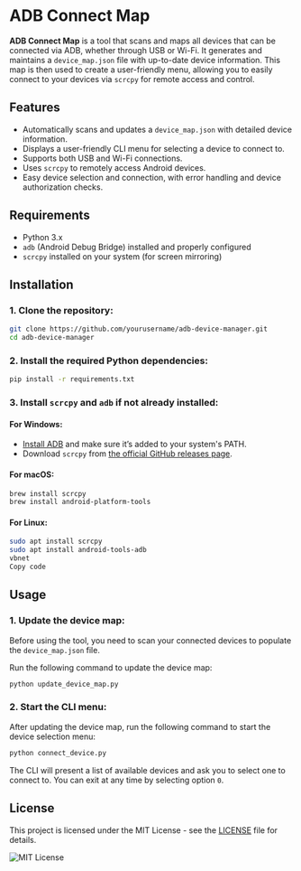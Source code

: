 # ADB Connect Map

**ADB Connect Map** is a tool that scans and maps all devices that can be connected via ADB, whether through USB or Wi-Fi. It generates and maintains a `device_map.json` file with up-to-date device information. This map is then used to create a user-friendly menu, allowing you to easily connect to your devices via `scrcpy` for remote access and control.

## Features
- Automatically scans and updates a `device_map.json` with detailed device information.
- Displays a user-friendly CLI menu for selecting a device to connect to.
- Supports both USB and Wi-Fi connections.
- Uses `scrcpy` to remotely access Android devices.
- Easy device selection and connection, with error handling and device authorization checks.

## Requirements

- Python 3.x
- `adb` (Android Debug Bridge) installed and properly configured
- `scrcpy` installed on your system (for screen mirroring)

## Installation

### 1. Clone the repository:

```bash
git clone https://github.com/yourusername/adb-device-manager.git
cd adb-device-manager
```

### 2. Install the required Python dependencies:

```bash
pip install -r requirements.txt
```

### 3. Install `scrcpy` and `adb` if not already installed:

#### For **Windows**:
- [Install ADB](https://developer.android.com/studio/command-line/adb) and make sure it’s added to your system's PATH.
- Download `scrcpy` from [the official GitHub releases page](https://github.com/Genymobile/scrcpy/releases).

#### For **macOS**:
```bash
brew install scrcpy
brew install android-platform-tools
```

#### For **Linux**:
```bash
sudo apt install scrcpy
sudo apt install android-tools-adb
vbnet
Copy code
```

## Usage

### 1. Update the device map:
Before using the tool, you need to scan your connected devices to populate the `device_map.json` file.

Run the following command to update the device map:

```bash
python update_device_map.py
```

### 2. Start the CLI menu:
After updating the device map, run the following command to start the device selection menu:

```bash
python connect_device.py
```

The CLI will present a list of available devices and ask you to select one to connect to. You can exit at any time by selecting option `0`.

## License

This project is licensed under the MIT License - see the [LICENSE](LICENSE) file for details.

![MIT License](https://img.shields.io/badge/License-MIT-blue.svg)
